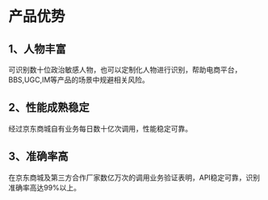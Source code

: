 # 产品优势

## 1、人物丰富

可识别数十位政治敏感人物，也可以定制化人物进行识别，帮助电商平台，BBS,UGC,IM等产品的场景中规避相关风险。

## 2、性能成熟稳定

经过京东商城自有业务每日数十亿次调用，性能稳定可靠。
## 3、准确率高

在京东商城及第三方合作厂家数亿万次的调用业务验证表明，API稳定可靠，识别准确率高达99%以上。
